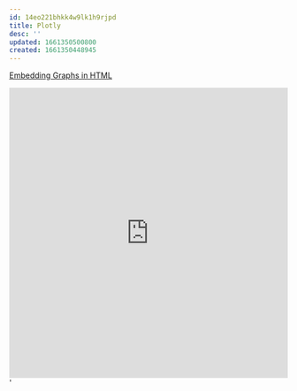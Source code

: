 ```yaml
---
id: 14eo221bhkk4w9lk1h9rjpd
title: Plotly
desc: ''
updated: 1661350500800
created: 1661350448945
---
```


[Embedding Graphs in HTML](https://plotly.com/python/embedding-plotly-graphs-in-HTML/)

<iframe id="igraph" scrolling="no" style="border:none;" seamless="seamless" src="https://plotly.com/~chris/1638.embed" height="525" width="100%"></iframe>'